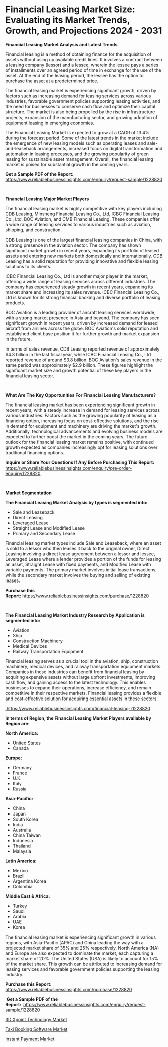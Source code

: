 <p><h1>Financial Leasing Market Size: Evaluating its Market Trends, Growth, and Projections 2024 - 2031</h1></p><p><strong>Financial Leasing Market Analysis and Latest Trends</strong></p>
<p><p>Financial leasing is a method of obtaining finance for the acquisition of assets without using up available credit lines. It involves a contract between a leasing company (lessor) and a lessee, wherein the lessee pays a series of installments over an agreed period of time in exchange for the use of the asset. At the end of the leasing period, the lessee has the option to purchase the asset at a predetermined price.</p><p>The financial leasing market is experiencing significant growth, driven by factors such as increasing demand for leasing services across various industries, favorable government policies supporting leasing activities, and the need for businesses to conserve cash flow and optimize their capital structure. The market is also being propelled by the rise in infrastructure projects, expansion of the manufacturing sector, and growing adoption of equipment leasing in emerging economies.</p><p>The Financial Leasing Market is expected to grow at a CAGR of 13.4% during the forecast period. Some of the latest trends in the market include the emergence of new leasing models such as operating leases and sale-and-leaseback arrangements, increased focus on digital transformation and automation in leasing processes, and the growing popularity of green leasing for sustainable asset management. Overall, the financial leasing market is poised for substantial growth in the coming years.</p></p>
<p><strong>Get a Sample PDF of the Report:&nbsp;</strong> <a href="https://www.reliablebusinessinsights.com/enquiry/request-sample/1228820">https://www.reliablebusinessinsights.com/enquiry/request-sample/1228820</a></p>
<p>&nbsp;</p>
<p><strong>Financial Leasing Major Market Players</strong></p>
<p><p>The financial leasing market is highly competitive with key players including CDB Leasing, Minsheng Financial Leasing Co., Ltd, ICBC Financial Leasing Co., Ltd, BOC Aviation, and CMB Financial Leasing. These companies offer a wide range of leasing services to various industries such as aviation, shipping, and construction.</p><p>CDB Leasing is one of the largest financial leasing companies in China, with a strong presence in the aviation sector. The company has shown significant market growth in recent years, expanding its portfolio of leased assets and entering new markets both domestically and internationally. CDB Leasing has a solid reputation for providing innovative and flexible leasing solutions to its clients.</p><p>ICBC Financial Leasing Co., Ltd is another major player in the market, offering a wide range of leasing services across different industries. The company has experienced steady growth in recent years, expanding its market share and increasing its sales revenue. ICBC Financial Leasing Co., Ltd is known for its strong financial backing and diverse portfolio of leasing products.</p><p>BOC Aviation is a leading provider of aircraft leasing services worldwide, with a strong market presence in Asia and beyond. The company has seen significant growth in recent years, driven by increased demand for leased aircraft from airlines across the globe. BOC Aviation's solid reputation and established client base position it for further growth and market expansion in the future.</p><p>In terms of sales revenue, CDB Leasing reported revenue of approximately $4.3 billion in the last fiscal year, while ICBC Financial Leasing Co., Ltd reported revenue of around $3.8 billion. BOC Aviation's sales revenue in the same period was approximately $2.9 billion. These figures highlight the significant market size and growth potential of these key players in the financial leasing sector.</p></p>
<p>&nbsp;</p>
<p><strong>What Are The Key Opportunities For Financial Leasing Manufacturers?</strong></p>
<p><p>The financial leasing market has been experiencing significant growth in recent years, with a steady increase in demand for leasing services across various industries. Factors such as the growing popularity of leasing as a financing option, increasing focus on cost-effective solutions, and the rise in demand for equipment and machinery are driving the market's growth. Additionally, technological advancements and evolving business models are expected to further boost the market in the coming years. The future outlook for the financial leasing market remains positive, with continued growth expected as companies increasingly opt for leasing solutions over traditional financing options.</p></p>
<p><strong>Inquire or Share Your Questions If Any Before Purchasing This Report:</strong> <a href="https://www.reliablebusinessinsights.com/enquiry/pre-order-enquiry/1228820">https://www.reliablebusinessinsights.com/enquiry/pre-order-enquiry/1228820</a></p>
<p>&nbsp;</p>
<p><strong>Market Segmentation</strong></p>
<p><strong>The Financial Leasing Market Analysis by types is segmented into:</strong></p>
<p><ul><li>Sale and Leaseback</li><li>Direct Leasing</li><li>Leveraged Lease</li><li>Straight Lease and Modified Lease</li><li>Primary and Secondary Lease</li></ul></p>
<p><p>Financial leasing market types include Sale and Leaseback, where an asset is sold to a lessor who then leases it back to the original owner, Direct Leasing involving a direct lease agreement between a lessor and lessee, Leveraged Lease where a lender provides a portion of the funds for leasing an asset, Straight Lease with fixed payments, and Modified Lease with variable payments. The primary market involves initial lease transactions, while the secondary market involves the buying and selling of existing leases.</p></p>
<p><strong>Purchase this Report:&nbsp;</strong><a href="https://www.reliablebusinessinsights.com/purchase/1228820">https://www.reliablebusinessinsights.com/purchase/1228820</a></p>
<p>&nbsp;</p>
<p><strong>The Financial Leasing Market Industry Research by Application is segmented into:</strong></p>
<p><ul><li>Aviation</li><li>Ship</li><li>Construction Machinery</li><li>Medical Devices</li><li>Railway Transportation Equipment</li></ul></p>
<p><p>Financial leasing serves as a crucial tool in the aviation, ship, construction machinery, medical devices, and railway transportation equipment markets. Companies in these industries can benefit from financial leasing by acquiring expensive assets without large upfront investments, improving cash flow, and gaining access to the latest technology. This enables businesses to expand their operations, increase efficiency, and remain competitive in their respective markets. Financial leasing provides a flexible and cost-effective solution for acquiring essential assets in these sectors.</p></p>
<p><a href="https://www.reliablebusinessinsights.com/financial-leasing-r1228820">&nbsp;https://www.reliablebusinessinsights.com/financial-leasing-r1228820</a></p>
<p><strong>In terms of Region, the Financial Leasing Market Players available by Region are:</strong></p>
<p>
    <p> <strong> North America: </strong>
        <ul>
            <li>United States</li>
            <li>Canada</li>
        </ul>
        </p> 
    <p> <strong> Europe: </strong>
        <ul>
            <li>Germany</li>
            <li>France</li>
            <li>U.K.</li>
            <li>Italy</li>
            <li>Russia</li>
        </ul>
        </p> 
    <p> <strong> Asia-Pacific: </strong>
        <ul>
            <li>China</li>
            <li>Japan</li>
            <li>South Korea</li>
            <li>India</li>
            <li>Australia</li>
            <li>China Taiwan</li>
            <li>Indonesia</li>
            <li>Thailand</li>
            <li>Malaysia</li>
        </ul>
        </p> 
    <p> <strong> Latin America: </strong>
        <ul>
            <li>Mexico</li>
            <li>Brazil</li>
            <li>Argentina Korea</li>
            <li>Colombia</li>
        </ul>
        </p> 
    <p> <strong> Middle East & Africa: </strong>
        <ul>
            <li>Turkey</li>
            <li>Saudi</li>
            <li>Arabia</li>
            <li>UAE</li>
            <li>Korea</li>
        </ul>
    </p>
    </p>
<p><p>The financial leasing market is experiencing significant growth in various regions, with Asia-Pacific (APAC) and China leading the way with a projected market share of 35% and 25% respectively. North America (NA) and Europe are also expected to dominate the market, each capturing a market share of 20%. The United States (USA) is likely to account for 15% of the market share. This growth can be attributed to increasing demand for leasing services and favorable government policies supporting the leasing industry.</p></p>
<p><strong>Purchase this Report: </strong><a href="https://www.reliablebusinessinsights.com/purchase/1228820">https://www.reliablebusinessinsights.com/purchase/1228820</a></p>
<p>&nbsp;<strong>Get a Sample PDF of the Report:&nbsp;&nbsp;</strong><a href="https://www.reliablebusinessinsights.com/enquiry/request-sample/1228820">https://www.reliablebusinessinsights.com/enquiry/request-sample/1228820</a></p>
<p><strong></strong></p>
<p><p><a href="https://github.com/hrhzhypq19/Market-Research-Report-List-1/blob/main/3d-xpoint-technology-market.md">3D Xpoint Technology Market</a></p><p><a href="https://github.com/brendafegmorris532/Market-Research-Report-List-1/blob/main/taxi-booking-software-market.md">Taxi Booking Software Market</a></p><p><a href="https://github.com/LarryPearsongXXfvf/Market-Research-Report-List-1/blob/main/instant-payment-market.md">Instant Payment Market</a></p></p>